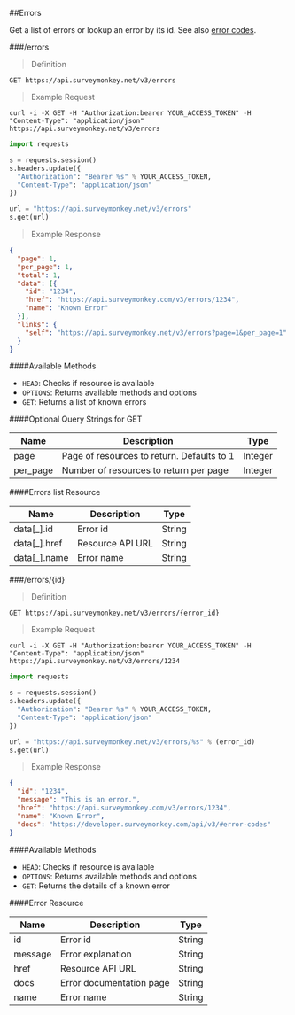 ##Errors

Get a list of errors or lookup an error by its id. See also [error codes](#error-codes).

###/errors

>Definition

```
GET https://api.surveymonkey.net/v3/errors
```

>Example Request

```shell
curl -i -X GET -H "Authorization:bearer YOUR_ACCESS_TOKEN" -H "Content-Type": "application/json" https://api.surveymonkey.net/v3/errors
```

```python
import requests

s = requests.session()
s.headers.update({
  "Authorization": "Bearer %s" % YOUR_ACCESS_TOKEN,
  "Content-Type": "application/json"
})

url = "https://api.surveymonkey.net/v3/errors" 
s.get(url)
```

>Example Response

```json
{
  "page": 1,
  "per_page": 1,
  "total": 1,
  "data": [{
    "id": "1234",
    "href": "https://api.surveymonkey.com/v3/errors/1234",
    "name": "Known Error"
  }],
  "links": {
    "self": "https://api.surveymonkey.net/v3/errors?page=1&per_page=1"
  }
}
```
####Available Methods

 * `HEAD`: Checks if resource is available
 * `OPTIONS`: Returns available methods and options
 * `GET`: Returns a list of known errors

####Optional Query Strings for GET

Name | Description | Type
------ | ------- | -------
page | Page of resources to return. Defaults to 1 | Integer
per_page | Number of resources to return per page | Integer

####Errors list Resource

Name | Description | Type
------ | ------- | -------
data[\_].id | Error id | String
data[\_].href  | Resource API URL | String
data[\_].name | Error name | String


###/errors/{id}

>Definition

```
GET https://api.surveymonkey.net/v3/errors/{error_id}
```

>Example Request

```shell
curl -i -X GET -H "Authorization:bearer YOUR_ACCESS_TOKEN" -H "Content-Type": "application/json" https://api.surveymonkey.net/v3/errors/1234
```

```python
import requests

s = requests.session()
s.headers.update({
  "Authorization": "Bearer %s" % YOUR_ACCESS_TOKEN,
  "Content-Type": "application/json"
})

url = "https://api.surveymonkey.net/v3/errors/%s" % (error_id)
s.get(url)
```

>Example Response

```json
{
  "id": "1234",
  "message": "This is an error.",
  "href": "https://api.surveymonkey.com/v3/errors/1234",
  "name": "Known Error",
  "docs": "https://developer.surveymonkey.com/api/v3/#error-codes"
}
```

####Available Methods

 * `HEAD`: Checks if resource is available
 * `OPTIONS`: Returns available methods and options
 * `GET`: Returns the details of a known error

####Error Resource

Name | Description | Type
------ | ------- | -------
id | Error id | String
message | Error explanation | String
href | Resource API URL | String
docs | Error documentation page | String
name | Error name | String



